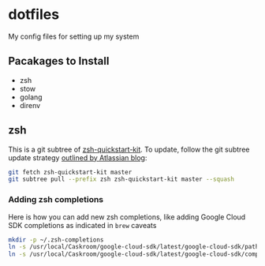 # dotfiles
My config files for setting up my system

## Pacakages to Install

- zsh
- stow
- golang
- direnv

## zsh

This is a git subtree of [zsh-quickstart-kit](https://github.com/unixorn/zsh-quickstart-kit). To update, follow the git subtree update strategy [outlined by Atlassian blog](https://www.atlassian.com/git/tutorials/git-subtree):

```bash
git fetch zsh-quickstart-kit master
git subtree pull --prefix zsh zsh-quickstart-kit master --squash
```

### Adding zsh completions

Here is how you can add new zsh completions, like adding Google Cloud SDK completions as indicated in `brew` caveats

```bash
mkdir -p ~/.zsh-completions
ln -s /usr/local/Caskroom/google-cloud-sdk/latest/google-cloud-sdk/path.zsh.inc ~/.zsh-completions/path.zsh.inc
ln -s /usr/local/Caskroom/google-cloud-sdk/latest/google-cloud-sdk/completion.zsh.inc ~/.zsh-completions/completion.zsh.inc
```